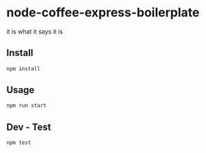 # node-coffee-express-boilerplate
it is what it says it is

## Install


```zsh
npm install
```

## Usage

```zsh
npm run start

```

## Dev - Test

```zsh
npm test 
```